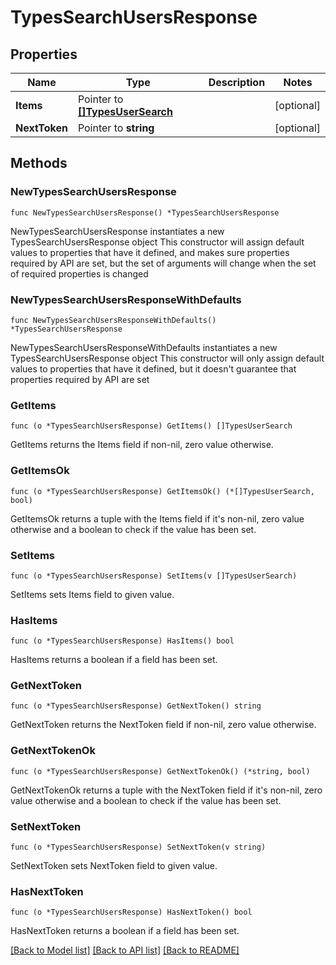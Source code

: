 # TypesSearchUsersResponse

## Properties

Name | Type | Description | Notes
------------ | ------------- | ------------- | -------------
**Items** | Pointer to [**[]TypesUserSearch**](TypesUserSearch.md) |  | [optional] 
**NextToken** | Pointer to **string** |  | [optional] 

## Methods

### NewTypesSearchUsersResponse

`func NewTypesSearchUsersResponse() *TypesSearchUsersResponse`

NewTypesSearchUsersResponse instantiates a new TypesSearchUsersResponse object
This constructor will assign default values to properties that have it defined,
and makes sure properties required by API are set, but the set of arguments
will change when the set of required properties is changed

### NewTypesSearchUsersResponseWithDefaults

`func NewTypesSearchUsersResponseWithDefaults() *TypesSearchUsersResponse`

NewTypesSearchUsersResponseWithDefaults instantiates a new TypesSearchUsersResponse object
This constructor will only assign default values to properties that have it defined,
but it doesn't guarantee that properties required by API are set

### GetItems

`func (o *TypesSearchUsersResponse) GetItems() []TypesUserSearch`

GetItems returns the Items field if non-nil, zero value otherwise.

### GetItemsOk

`func (o *TypesSearchUsersResponse) GetItemsOk() (*[]TypesUserSearch, bool)`

GetItemsOk returns a tuple with the Items field if it's non-nil, zero value otherwise
and a boolean to check if the value has been set.

### SetItems

`func (o *TypesSearchUsersResponse) SetItems(v []TypesUserSearch)`

SetItems sets Items field to given value.

### HasItems

`func (o *TypesSearchUsersResponse) HasItems() bool`

HasItems returns a boolean if a field has been set.

### GetNextToken

`func (o *TypesSearchUsersResponse) GetNextToken() string`

GetNextToken returns the NextToken field if non-nil, zero value otherwise.

### GetNextTokenOk

`func (o *TypesSearchUsersResponse) GetNextTokenOk() (*string, bool)`

GetNextTokenOk returns a tuple with the NextToken field if it's non-nil, zero value otherwise
and a boolean to check if the value has been set.

### SetNextToken

`func (o *TypesSearchUsersResponse) SetNextToken(v string)`

SetNextToken sets NextToken field to given value.

### HasNextToken

`func (o *TypesSearchUsersResponse) HasNextToken() bool`

HasNextToken returns a boolean if a field has been set.


[[Back to Model list]](../README.md#documentation-for-models) [[Back to API list]](../README.md#documentation-for-api-endpoints) [[Back to README]](../README.md)


